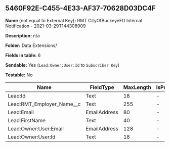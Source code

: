 ## 5460F92E-C455-4E33-AF37-70628D03DC4F

**Name** (not equal to External Key)**:** RMT CityOfBuckeyeFD Internal Notification - 2021-03-29T144308909

**Description:** n/a

**Folder:** Data Extensions/

**Fields in table:** 6

**Sendable:** Yes (`Lead:Owner:User:Id` to `Subscriber Key`)

**Testable:** No

| Name | FieldType | MaxLength | IsPrimaryKey | IsNullable | DefaultValue |
| --- | --- | --- | --- | --- | --- |
| Lead:Id | Text | 18 | - | - |  |
| Lead:RMT_Employer_Name__c | Text | 255 | - | + |  |
| Lead:Email | EmailAddress | 80 | - | + |  |
| Lead:FirstName | Text | 40 | - | + |  |
| Lead:Owner:User:Email | EmailAddress | 128 | - | + |  |
| Lead:Owner:User:Id | Text | 18 | - | - |  |
